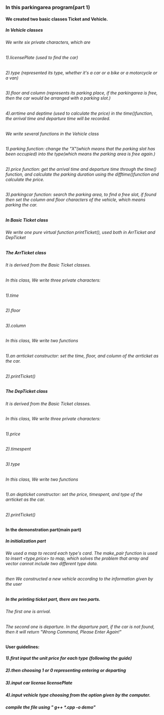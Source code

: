 ### In this parkingarea program(part 1)

#### We created two basic classes Ticket and Vehicle. 

##### In Vehicle classes
###### We write six private characters, which are 
###### 1).licensePlate (used to find the car)
###### 2).type (represented its type, whether it's a car or a bike or a motorcycle or a van)
###### 3).floor and column (represents its parking place, if the parkingarea is free, then the car would be arranged with a parking slot.)
###### 4).arrtime and deptime (used to calculate the price) in the time()function, the arrival time and departure time will be recorded.

###### We write several functions in the Vehicle class
###### 1).parking function: change the "X"(which means that the parking slot has been occupied) into the type(which means the parking area is free again.)
###### 2).price function: get the arrival time and departure time through the time() function, and calculate the parking duration using the difftime()function and calculate the price.
###### 3).parkingcar function: search the parking area, to find a free slot, if found then set the column and floor characters of the vehicle, which means parking the car.



##### In Basic Ticket class
###### We write one pure virtual function printTicket(), used both in ArrTicket and DepTicket

##### The ArrTicket class
###### It is derived from the Basic Ticket classes.
###### In this class, We write three private characters:
###### 1).time
###### 2).floor
###### 3).column
###### In this class, We write two functions 
###### 1).an arrticket constructor: set the time, floor, and column of the arrticket as the car.
###### 2).printTicket()

##### The DepTicket class
###### It is derived from the Basic Ticket classes.
###### In this class, We write three private characters:
###### 1).price
###### 2).timespent
###### 3).type
###### In this class, We write two functions 
###### 1).an depticket constructor: set the price, timespent, and type of the arrticket as the car.
###### 2).printTicket()

#### In the demonstration part(main part)
##### In initialization part
###### We used a map to record each type's card. The make_pair function is used to insert <type,price> to map, which solves the problem that array and vector cannot include two different type data. 
###### then We constructed a new vehicle according to the information given by the user
##### In the printing ticket part, there are two parts.
###### The first one is arrival.
###### The second one is departure. In the departure part, if the car is not found, then it will return "Wrong Command, Please Enter Again!"

#### User guidelines:
##### 1).first input the unit price for each type (following the guide)
##### 2).then choosing 1 or 0 representing entering or departing 
##### 3).input car license licensePlate
##### 4).input vehicle type choosing from the option given by the computer.
##### compile the file using " g++ *.cpp -o demo"


